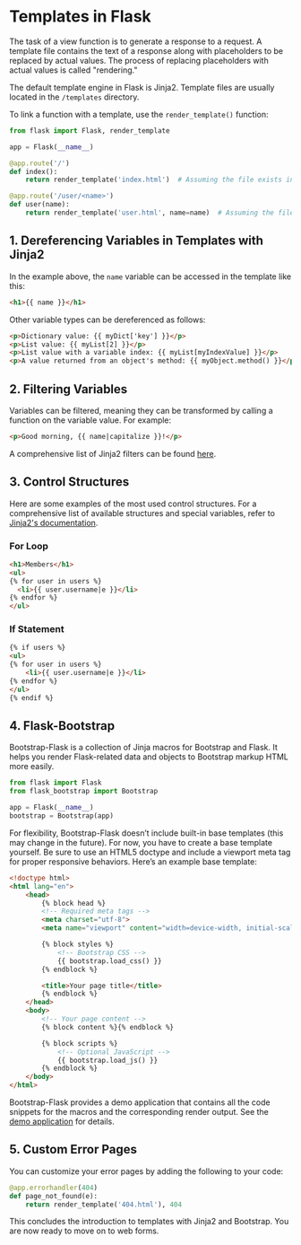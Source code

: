 # Templates in Flask

The task of a view function is to generate a response to a request. A template file contains the text of a response along with placeholders to be replaced by actual values. The process of replacing placeholders with actual values is called "rendering."

The default template engine in Flask is Jinja2. Template files are usually located in the `/templates` directory.

To link a function with a template, use the `render_template()` function:

```python
from flask import Flask, render_template

app = Flask(__name__)

@app.route('/')
def index():
    return render_template('index.html')  # Assuming the file exists in the /templates directory

@app.route('/user/<name>')
def user(name):
    return render_template('user.html', name=name)  # Assuming the file exists in the /templates directory
```

## 1. Dereferencing Variables in Templates with Jinja2

In the example above, the `name` variable can be accessed in the template like this:

```html
<h1>{{ name }}</h1>
```

Other variable types can be dereferenced as follows:

```html
<p>Dictionary value: {{ myDict['key'] }}</p>
<p>List value: {{ myList[2] }}</p>
<p>List value with a variable index: {{ myList[myIndexValue] }}</p>
<p>A value returned from an object's method: {{ myObject.method() }}</p>
```

## 2. Filtering Variables

Variables can be filtered, meaning they can be transformed by calling a function on the variable value. For example:

```html
<p>Good morning, {{ name|capitalize }}!</p>
```

A comprehensive list of Jinja2 filters can be found [here](https://jinja.palletsprojects.com/en/3.1.x/templates/#builtin-tests).

## 3. Control Structures

Here are some examples of the most used control structures. For a comprehensive list of available structures and special variables, refer to [Jinja2's documentation](https://jinja.palletsprojects.com/en/3.1.x/templates/#list-of-control-structures).

### For Loop

```html
<h1>Members</h1>
<ul>
{% for user in users %}
  <li>{{ user.username|e }}</li>
{% endfor %}
</ul>
```

### If Statement

```html
{% if users %}
<ul>
{% for user in users %}
    <li>{{ user.username|e }}</li>
{% endfor %}
</ul>
{% endif %}
```

## 4. Flask-Bootstrap

Bootstrap-Flask is a collection of Jinja macros for Bootstrap and Flask. It helps you render Flask-related data and objects to Bootstrap markup HTML more easily.

```python
from flask import Flask
from flask_bootstrap import Bootstrap

app = Flask(__name__)
bootstrap = Bootstrap(app)
```

For flexibility, Bootstrap-Flask doesn’t include built-in base templates (this may change in the future). For now, you have to create a base template yourself. Be sure to use an HTML5 doctype and include a viewport meta tag for proper responsive behaviors. Here’s an example base template:

```html
<!doctype html>
<html lang="en">
    <head>
        {% block head %}
        <!-- Required meta tags -->
        <meta charset="utf-8">
        <meta name="viewport" content="width=device-width, initial-scale=1, shrink-to-fit=no">

        {% block styles %}
            <!-- Bootstrap CSS -->
            {{ bootstrap.load_css() }}
        {% endblock %}

        <title>Your page title</title>
        {% endblock %}
    </head>
    <body>
        <!-- Your page content -->
        {% block content %}{% endblock %}

        {% block scripts %}
            <!-- Optional JavaScript -->
            {{ bootstrap.load_js() }}
        {% endblock %}
    </body>
</html>
```

Bootstrap-Flask provides a demo application that contains all the code snippets for the macros and the corresponding render output. See the [demo application](https://github.com/greyli/bootstrap-flask) for details.

## 5. Custom Error Pages

You can customize your error pages by adding the following to your code:

```python
@app.errorhandler(404)
def page_not_found(e):
    return render_template('404.html'), 404
```

This concludes the introduction to templates with Jinja2 and Bootstrap. You are now ready to move on to web forms.